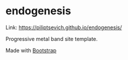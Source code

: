 # endogenesis

Link: https://piliptsevich.github.io/endogenesis/

Progressive metal band site template.

Made with <a href="https://www.getbootstrap.com"> Bootstrap </a> 
